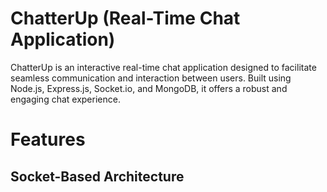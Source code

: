 # ChatterUp (Real-Time Chat Application)
ChatterUp is an interactive real-time chat application designed to facilitate seamless communication and interaction between users. Built using Node.js, Express.js, Socket.io, and MongoDB, it offers a robust and engaging chat experience.

# Features
## Socket-Based Architecture

